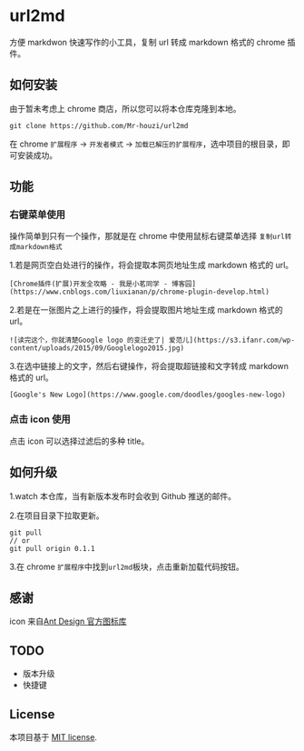 # url2md

方便 markdwon 快速写作的小工具，复制 url 转成 markdown 格式的 chrome 插件。

## 如何安装

由于暂未考虑上 chrome 商店，所以您可以将本仓库克隆到本地。

```
git clone https://github.com/Mr-houzi/url2md
```

在 chrome `扩展程序` -> `开发者模式` -> `加载已解压的扩展程序`，选中项目的根目录，即可安装成功。

## 功能

### 右键菜单使用

操作简单到只有一个操作，那就是在 chrome 中使用鼠标右键菜单选择 `复制url转成markdown格式`

1.若是网页空白处进行的操作，将会提取本网页地址生成 markdown 格式的 url。

```text
[Chrome插件(扩展)开发全攻略 - 我是小茗同学 - 博客园](https://www.cnblogs.com/liuxianan/p/chrome-plugin-develop.html)
```
 
2.若是在一张图片之上进行的操作，将会提取图片地址生成 markdown 格式的 url。

```text
![读完这个，你就清楚Google logo 的变迁史了| 爱范儿](https://s3.ifanr.com/wp-content/uploads/2015/09/Googlelogo2015.jpg)
```

3.在选中链接上的文字，然后右键操作，将会提取超链接和文字转成 markdown 格式的 url。

```text
[Google's New Logo](https://www.google.com/doodles/googles-new-logo)
```

### 点击 icon 使用

点击 icon 可以选择过滤后的多种 title。

## 如何升级

1.watch 本仓库，当有新版本发布时会收到 Github 推送的邮件。

2.在项目目录下拉取更新。

```
git pull
// or
git pull origin 0.1.1
```
3.在 chrome `扩展程序`中找到`url2md`板块，点击重新加载代码按钮。

## 感谢

icon 来自[Ant Design 官方图标库](https://www.iconfont.cn/collections/detail?spm=a313x.7781069.1998910419.dc64b3430&cid=9402)

## TODO

- 版本升级
- 快捷键

## License

本项目基于 [MIT license](https://opensource.org/licenses/MIT).
